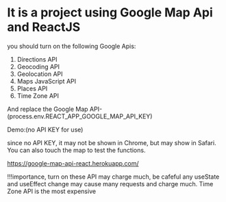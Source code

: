 # It is a project using Google Map Api and ReactJS

you should turn on the following Google Apis:

1. Directions API
2. Geocoding API
3. Geolocation API
4. Maps JavaScript API
5. Places API
6. Time Zone API

And replace the Google Map API- (process.env.REACT_APP_GOOGLE_MAP_API_KEY)

Demo:(no API KEY for use)

since no API KEY, it may not be shown in Chrome, but may show in Safari.
You can also touch the map to test the functions.

https://google-map-api-react.herokuapp.com/


!!!importance, turn on these API may charge much, be cafeful any useState and useEffect change may cause many requests and charge much.
Time Zone API is the most expensive
